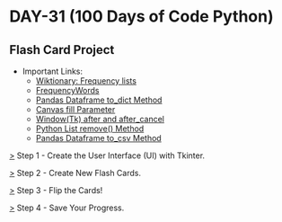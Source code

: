 # DAY-31 (100 Days of Code Python)

## Flash Card Project

* Important Links:  
  * [Wiktionary: Frequency lists](https://en.wiktionary.org/wiki/Wiktionary:Frequency_lists) 
  * [FrequencyWords](https://github.com/hermitdave/FrequencyWords) 
  * [Pandas Dataframe to_dict Method](https://pandas.pydata.org/pandas-docs/stable/reference/api/pandas.DataFrame.to_dict.html)     <!-- (Dataframe.to_dict(orient="records")) -->
  * [Canvas fill Parameter](https://stackoverflow.com/questions/41030973/how-can-i-change-the-color-of-text-in-tkinter)             <!-- (canvas.config(fill="color")) -->
  * [Window(Tk) after and after_cancel](https://tcl.tk/man/tcl8.6/TclCmd/after.htm)                                                 <!-- Window(Tk) after(window.after()) and after_cancel(window.after_cancel()) -->
  * [Python List remove() Method](https://www.w3schools.com/python/ref_list_remove.asp) 
  * [Pandas Dataframe to_csv Method ](https://pandas.pydata.org/pandas-docs/stable/reference/api/pandas.DataFrame.to_csv.html)      <!-- (pandas.DataFrame.to_csv) -->

<!--
  * Sbtitle: https://www.opensubtitles.org/en/search/subs <br>
  * GOOGLETRANSLATE Docs: https://support.google.com/docs/answer/3093331?hl=en-GB <br>
  * Language support Docs: https://cloud.google.com/translate/docs/languages?hl=en <br>
-->

[>](https://github.com/Aniruddh-482/Python/blob/main/031/Flash%20Card%20Project/main.py) Step 1 - Create the User Interface (UI) with Tkinter.<br>

[>](https://github.com/Aniruddh-482/Python/blob/main/031/Flash%20Card%20Project/main.py) Step 2 - Create New Flash Cards.<br>

[>](https://github.com/Aniruddh-482/Python/blob/main/031/Flash%20Card%20Project/main.py) Step 3 - Flip the Cards! <br>

[>](https://github.com/Aniruddh-482/Python/blob/main/031/Flash%20Card%20Project/main.py) Step 4 - Save Your Progress. <br>

